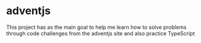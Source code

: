 # adventjs

This project has as the main goal to help me learn how to solve problems through code challenges from the adventjs site and also practice TypeScript

